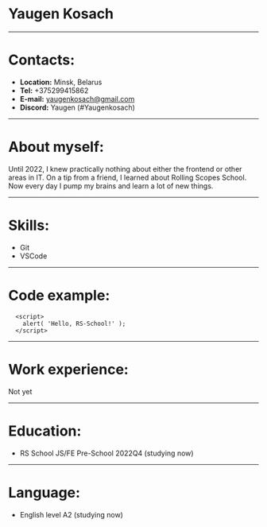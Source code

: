# **Yaugen Kosach**
-----------------------
# Contacts:
- **Location:** Minsk, Belarus
- **Tel:** +375299415862
- **E-mail:** yaugenkosach@gmail.com
- **Discord:** Yaugen (#Yaugenkosach)
------------------------------
# About myself:
Until 2022, I knew practically nothing about either the frontend or other areas in IT. On a tip from a friend, I learned about Rolling Scopes School. Now every day I pump my brains and learn a lot of new things.
- - - - - - - - - - - - - - 
# Skills:
- Git
- VSCode
---------------------------
# Code example:
```
  <script>
    alert( 'Hello, RS-School!' );
  </script>
```
-----------------------------
# Work experience:
Not yet

---------------------------------
# Education:
- RS School JS/FE Pre-School 2022Q4 (studying now)
------------------------------------
# Language:
- English level A2 (studying now)
